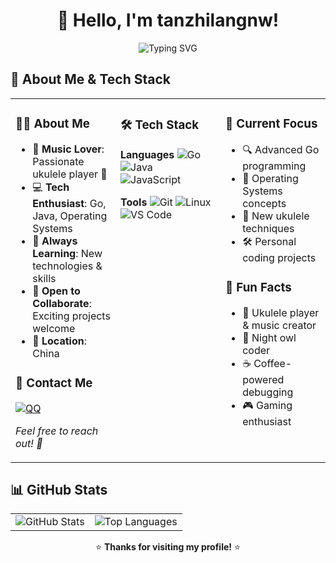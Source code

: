 <div align="center">
  
# 👋 Hello, I'm tanzhilangnw!

<img src="https://readme-typing-svg.herokuapp.com?font=Fira+Code&pause=1000&color=36BCF7&center=true&vCenter=true&width=435&lines=Welcome+to+my+GitHub+profile!;Always+learning%2C+always+coding" alt="Typing SVG" />

</div>

## 🚀 About Me & Tech Stack

<table>
<tr>
<td valign="top" width="33%">

### 👨‍💻 About Me
- 🎵 **Music Lover**: Passionate ukulele player 🎸
- 💻 **Tech Enthusiast**: Go, Java, Operating Systems
- 🌱 **Always Learning**: New technologies & skills
- 🤝 **Open to Collaborate**: Exciting projects welcome
- 📍 **Location**: China

### 💬 Contact Me
[![QQ](https://img.shields.io/badge/QQ-1157760794-EB1923?style=flat-square&logo=tencent-qq&logoColor=white)](tencent://AddContact/?fromId=45&fromSubId=1&subcmd=all&uin=1157760794)

*Feel free to reach out! 🚀*

</td>
<td valign="top" width="33%">

### 🛠️ Tech Stack

**Languages**
![Go](https://img.shields.io/badge/Go-00ADD8?style=flat-square&logo=go&logoColor=white)
![Java](https://img.shields.io/badge/Java-ED8B00?style=flat-square&logo=openjdk&logoColor=white)
![JavaScript](https://img.shields.io/badge/JavaScript-F7DF1E?style=flat-square&logo=javascript&logoColor=black)

**Tools**
![Git](https://img.shields.io/badge/Git-F05032?style=flat-square&logo=git&logoColor=white)
![Linux](https://img.shields.io/badge/Linux-FCC624?style=flat-square&logo=linux&logoColor=black)
![VS Code](https://img.shields.io/badge/VS_Code-007ACC?style=flat-square&logo=visual-studio-code&logoColor=white)

</td>
<td valign="top" width="33%">

### 🎯 Current Focus
- 🔍 Advanced Go programming
- 📖 Operating Systems concepts  
- 🎵 New ukulele techniques
- 🛠️ Personal coding projects

### 🌟 Fun Facts
- 🎼 Ukulele player & music creator
- 🌙 Night owl coder
- ☕ Coffee-powered debugging
- 🎮 Gaming enthusiast

</td>
</tr>
</table>

## 📊 GitHub Stats

<div align="center">
<table>
<tr>
<td>
<img src="https://github-readme-stats.vercel.app/api?username=tanzhilangnw&show_icons=true&theme=radical&hide_border=true&count_private=true" alt="GitHub Stats" />
</td>
<td>
<img src="https://github-readme-stats.vercel.app/api/top-langs/?username=tanzhilangnw&layout=compact&theme=radical&hide_border=true" alt="Top Languages" />
</td>
</tr>
</table>
</div>

<div align="center">

⭐️ **Thanks for visiting my profile!** ⭐️

</div>
